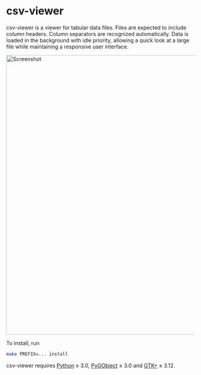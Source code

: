 csv-viewer
==========

csv-viewer is a viewer for tabular data files. Files are expected to
include column headers. Column separators are recognized automatically.
Data is loaded in the background with idle priority, allowing a quick
look at a large file while maintaining a responsive user interface.

<img src="https://otsaloma.io/pub/csv-viewer-1.png" width="748" alt="Screenshot">

To install, run

```bash
make PREFIX=... install
```

csv-viewer requires [Python][1] ≥ 3.0, [PyGObject][2] ≥ 3.0 and
[GTK+][3] ≥ 3.12.

[1]: https://www.python.org/
[2]: https://wiki.gnome.org/Projects/PyGObject
[3]: https://www.gtk.org/
